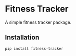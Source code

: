 # Fitness Tracker

A simple fitness tracker package.

## Installation

```bash
pip install fitness-tracker
